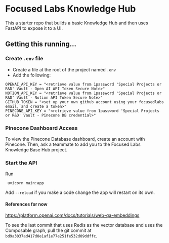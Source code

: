 # Focused Labs Knowledge Hub

This a starter repo that builds a basic Knowledge Hub and then uses FastAPI to expose it to a UI. 



## Getting this running...

### Create `.env` file
- Create a file at the root of the project named `.env`
- Add the following:
```
OPENAI_API_KEY = "<retrieve value from 1password 'Special Projects or R&D' Vault - Open AI API Token Secure Note>"
NOTION_API_KEY = "<retrieve value from 1password 'Special Projects or R&D' Vault - Notion API Token Secure Note>"
GITHUB_TOKEN = "<set up your own github account using your focusedlabs email, and create a token>"
PINECONE_API_KEY = "<retrieve value from 1password 'Special Projects or R&D' Vault - Pinecone DB credential>"
```

### Pinecone Dashboard Access
To view the Pinecone Database dashboard, create an account with Pinecone. Then, ask a teammate to add you to the Focused Labs Knowledge Base Hub project. 

### Start the API
Run
```
 uvicorn main:app
```
Add `--reload` if you make a code change the app will restart on its own.

#### References for now
https://platform.openai.com/docs/tutorials/web-qa-embeddings

To see the last commit that uses Redis as the vector database and uses the Composable graph, 
pull the git commit at `bd9a3037ad417d0e1af1e77e251fe532d09ddffc`.